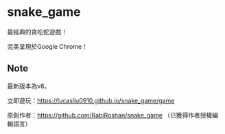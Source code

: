 # snake_game

最經典的貪吃蛇遊戲！

完美呈現於Google Chrome！

## Note

最新版本為v8。

立即遊玩：https://lucasliu0910.github.io/snake_game/game

原創作者：https://github.com/RabiRoshan/snake_game （已獲得作者授權編輯語言）
